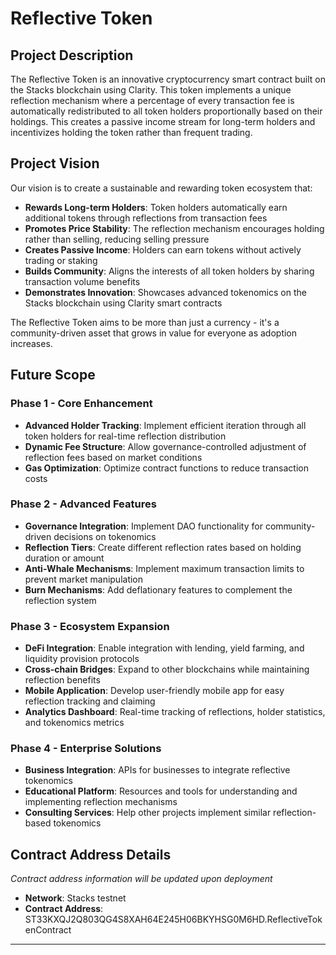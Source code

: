 # Reflective Token

## Project Description

The Reflective Token is an innovative cryptocurrency smart contract built on the Stacks blockchain using Clarity. This token implements a unique reflection mechanism where a percentage of every transaction fee is automatically redistributed to all token holders proportionally based on their holdings. This creates a passive income stream for long-term holders and incentivizes holding the token rather than frequent trading.

## Project Vision

Our vision is to create a sustainable and rewarding token ecosystem that:

- **Rewards Long-term Holders**: Token holders automatically earn additional tokens through reflections from transaction fees
- **Promotes Price Stability**: The reflection mechanism encourages holding rather than selling, reducing selling pressure
- **Creates Passive Income**: Holders can earn tokens without actively trading or staking
- **Builds Community**: Aligns the interests of all token holders by sharing transaction volume benefits
- **Demonstrates Innovation**: Showcases advanced tokenomics on the Stacks blockchain using Clarity smart contracts

The Reflective Token aims to be more than just a currency - it's a community-driven asset that grows in value for everyone as adoption increases.

## Future Scope

### Phase 1 - Core Enhancement
- **Advanced Holder Tracking**: Implement efficient iteration through all token holders for real-time reflection distribution
- **Dynamic Fee Structure**: Allow governance-controlled adjustment of reflection fees based on market conditions
- **Gas Optimization**: Optimize contract functions to reduce transaction costs

### Phase 2 - Advanced Features  
- **Governance Integration**: Implement DAO functionality for community-driven decisions on tokenomics
- **Reflection Tiers**: Create different reflection rates based on holding duration or amount
- **Anti-Whale Mechanisms**: Implement maximum transaction limits to prevent market manipulation
- **Burn Mechanisms**: Add deflationary features to complement the reflection system

### Phase 3 - Ecosystem Expansion
- **DeFi Integration**: Enable integration with lending, yield farming, and liquidity provision protocols
- **Cross-chain Bridges**: Expand to other blockchains while maintaining reflection benefits
- **Mobile Application**: Develop user-friendly mobile app for easy reflection tracking and claiming
- **Analytics Dashboard**: Real-time tracking of reflections, holder statistics, and tokenomics metrics

### Phase 4 - Enterprise Solutions
- **Business Integration**: APIs for businesses to integrate reflective tokenomics
- **Educational Platform**: Resources and tools for understanding and implementing reflection mechanisms
- **Consulting Services**: Help other projects implement similar reflection-based tokenomics

## Contract Address Details

*Contract address information will be updated upon deployment*

- **Network**: Stacks testnet
- **Contract Address**: ST33KXQJ2Q803QG4S8XAH64E245H06BKYHSG0M6HD.ReflectiveTokenContract

---
